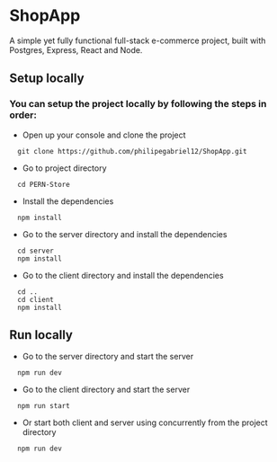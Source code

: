 # ShopApp

A simple yet fully functional full-stack e-commerce project, built with Postgres, Express, React and Node.

## Setup locally

### You can setup the project locally by following the steps in order:

* Open up your console and clone the project
```
  git clone https://github.com/philipegabriel12/ShopApp.git
```
* Go to project directory
```shell
  cd PERN-Store
```
* Install the dependencies
```
  npm install
```
* Go to the server directory and install the dependencies
```shell
  cd server
  npm install
```
* Go to the client directory and install the dependencies
```shell
  cd ..
  cd client
  npm install
```

## Run locally
* Go to the server directory and start the server
```
  npm run dev
```
* Go to the client directory and start the server
```
  npm run start
```
* Or start both client and server using concurrently from the project directory
```
  npm run dev
```


